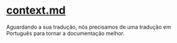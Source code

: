 # [context.md](/guide/context.md)

Aguardando a sua tradução, nós precisamos de uma tradução em Português para tornar a documentação melhor.
